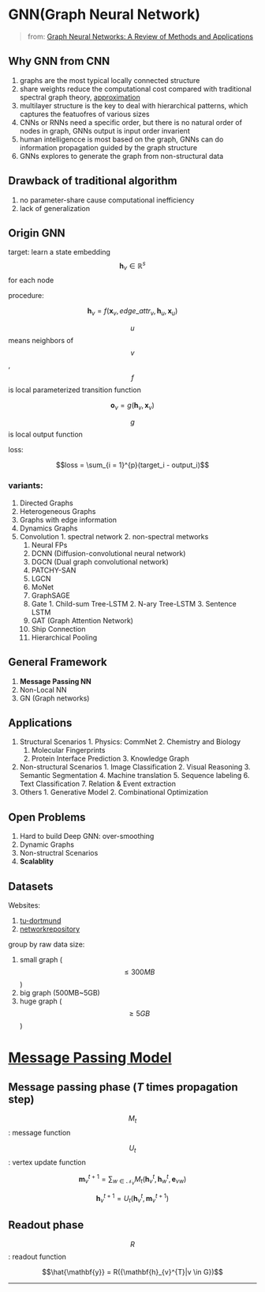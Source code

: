 # GNN(Graph Neural Network)

>   from: [Graph Neural Networks: A Review of Methods and Applications][1]

## Why GNN from CNN

1.   graphs are the most typical locally connected structure
2.   share weights reduce the computational cost compared with traditional spectral graph theory, [approximation][3]
3.   multilayer structure is the key to deal with hierarchical patterns, which captures the featuofres of various sizes
4.   CNNs or RNNs need a specific order, but there is no natural order of nodes in graph, GNNs output is input order invarient
5.   human intelligencce is most based on the graph, GNNs can do information propagation guided by the graph structure
6.   GNNs explores to generate the graph from non-structural data

## Drawback of traditional algorithm

1.   no parameter-share cause computational inefficiency
2.   lack of generalization

## Origin GNN

target: learn a state embedding $$ \mathbf{h}_v\in \mathbb{R}^{s}$$ for each node

procedure:

$$\mathbf{h}_{v} = f(\mathbf{x}_v,edge\_attr_v,\mathbf{h}_u,\mathbf{x}_u)$$

$$u$$ means neighbors of $$v$$, $$f$$ is local parameterized transition function

$$\mathbf{o}_v = g(\mathbf{h}_v, \mathbf{x}_v)$$

$$g$$ is local output function

loss:

$$loss = \sum_{i = 1}^{p}(target_i - output_i)$$

### variants:

1.   Directed Graphs
2.   Heterogeneous Graphs
3.   Graphs with edge information
4.   Dynamics Graphs
5.   Convolution
    1.   spectral network
    2.   non-spectral metworks
        1.   Neural FPs
        2.   DCNN (Diffusion-convolutional neural network)
        3.   DGCN (Dual graph convolutional network)
        4.   PATCHY-SAN
        5.   LGCN
        6.   MoNet
        7.   GraphSAGE
        8.   Gate
            1.   Child-sum Tree-LSTM
            2.   N-ary Tree-LSTM
            3.   Sentence LSTM
        9.   GAT (Graph Attention Network)
        10.   Ship Connection
        11.   Hierarchical Pooling

## General Framework

1.   **Message Passing NN**
2.   Non-Local NN
3.   GN (Graph networks)

## Applications

1.   Structural Scenarios
    1.   Physics: CommNet
    2.   Chemistry and Biology
        1.   Molecular Fingerprints
        2.   Protein Interface Prediction
    3.   Knowledge Graph
2.   Non-structural Scenarios
    1.   Image Classification
    2.   Visual Reasoning
    3.   Semantic Segmentation
    4.   Machine translation
    5.   Sequence labeling
    6.   Text Classification
    7.   Relation & Event extraction
3.   Others
    1.   Generative Model
    2.   Combinational Optimization

## Open Problems

1.   Hard to build Deep GNN: over-smoothing
2.   Dynamic Graphs
3.   Non-structral Scenarios
4.   **Scalablity**

## Datasets

Websites:

1.   [tu-dortmund](<https://ls11-www.cs.tu-dortmund.de/people/morris/graphkerneldatasets/>)
2.   [networkrepository](<http://networkrepository.com/>)

group by raw data size:

1.   small graph ( $$\leq 300MB$$)
2.   big graph (500MB~5GB)
3.   huge graph ($$\geq 5GB$$)

# [Message Passing Model][2]

## Message passing phase ($T$ times propagation step)

$$M_t$$: message function

$$U_t$$: vertex update function

$$\mathbf{m}_{v}^{t + 1} = \sum_{w \in \mathcal{N}_v} M_t(\mathbf{h}_{v}^{t}, \mathbf{h}_{w}^{t}, \mathbf{e}_{vw})$$

$$\mathbf{h}_{v}^{t + 1} = U_t(\mathbf{h}_{v}^{t}, \mathbf{m}_{v}^{t + 1})$$

## Readout phase

$$R$$: readout function

$$\hat{\mathbf{y}} = R({\mathbf{h}_{v}^{T}|v \in G})$$

---

[1]:<https://arxiv.org/pdf/1812.08434.pdf>

[2]:https://dl.acm.org/ft_gateway.cfm?id=3305512&ftid=2031915&dwn=1&CFID=146985032&CFTOKEN=9228e2baed6cf71f-EEB52C43-0A8F-0024-E455BCEC34235B4A
[3]: <https://arxiv.org/pdf/1609.02907.pdf>